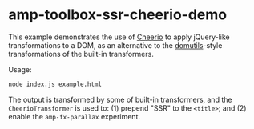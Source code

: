 # amp-toolbox-ssr-cheerio-demo

This example demonstrates the use of
[Cheerio](https://github.com/cheeriojs/cheerio) to apply jQuery-like
transformations to a DOM, as an alternative to the
[domutils](https://github.com/fb55/domutils)-style transformations of the
built-in transformers.

Usage:

```sh
node index.js example.html
```

The output is transformed by some of built-in transformers, and the
`CheerioTransformer` is used to: (1) prepend "SSR" to the `<title>`; and (2)
enable the `amp-fx-parallax` experiment.